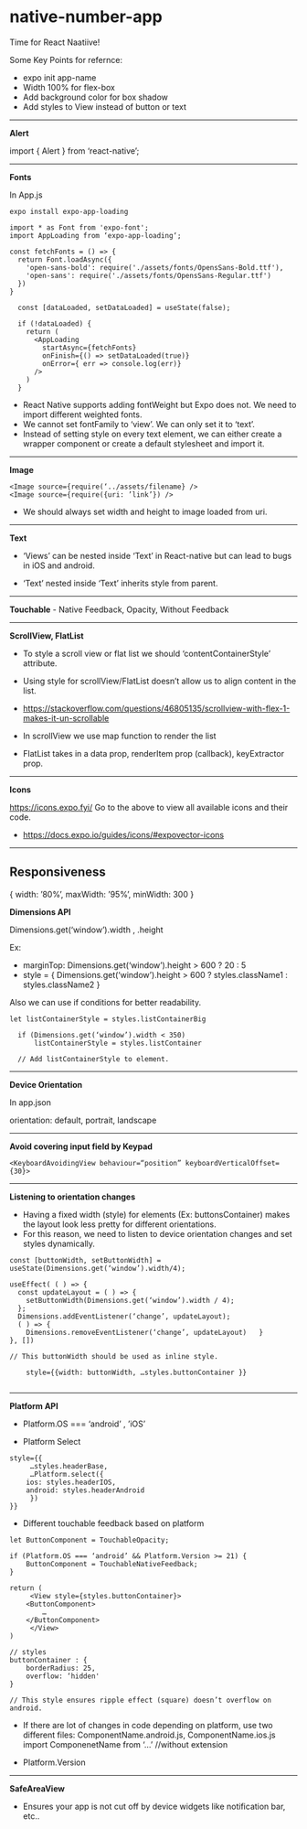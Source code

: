 # native-number-app
Time for React Naatiive!

Some Key Points for refernce:

- expo init app-name
- Width 100% for flex-box
- Add background color for box shadow
- Add styles to View instead of button or text

-------------------------------------------
**Alert**

import { Alert } from ‘react-native’;

-------------------------------------------
**Fonts**

In App.js
```
expo install expo-app-loading

import * as Font from 'expo-font';
import AppLoading from ‘expo-app-loading‘;

const fetchFonts = () => {
  return Font.loadAsync({
    'open-sans-bold': require('./assets/fonts/OpensSans-Bold.ttf'),
    'open-sans': require('./assets/fonts/OpensSans-Regular.ttf')
  })
} 

  const [dataLoaded, setDataLoaded] = useState(false);
  
  if (!dataLoaded) {
    return (
      <AppLoading 
        startAsync={fetchFonts}
        onFinish={() => setDataLoaded(true)}
        onError={ err => console.log(err)}
      />
    ) 
  }
```

- React Native supports adding fontWeight but Expo does not. We need to import different weighted fonts.
- We cannot set fontFamily to ‘view’. We can only set it to ‘text’.
- Instead of setting style on every text element, we can either create a wrapper component or create a default stylesheet and import it.

-------------------------------------------
**Image**
```
<Image source={require(‘../assets/filename} />
<Image source={require({uri: ’link’}) />
```

- We should always set width and height to image loaded from uri.

-------------------------------------------
**Text**

- ‘Views’ can be nested inside ‘Text’ in React-native but can lead to bugs in iOS and android.

- ‘Text’ nested inside ‘Text’ inherits style from parent.

-------------------------------------------
**Touchable** - Native Feedback, Opacity, Without Feedback

-------------------------------------------
**ScrollView, FlatList**

- To style a scroll view or flat list we should ‘contentContainerStyle’ attribute.
- Using style for scrollView/FlatList doesn’t allow us to align content in the list.

- https://stackoverflow.com/questions/46805135/scrollview-with-flex-1-makes-it-un-scrollable

- In scrollView we use map function to render the list
- FlatList takes in a data prop, renderItem prop (callback), keyExtractor prop.

-------------------------------------------
**Icons**

https://icons.expo.fyi/
	Go to the above to view all available icons and their code.
- https://docs.expo.io/guides/icons/#expovector-icons

-------------------------------------------

## Responsiveness

{
   width: ’80%’,
   maxWidth: ’95%’,
   minWidth: 300
}

**Dimensions API**

Dimensions.get(‘window’).width , .height

Ex: 
- marginTop: Dimensions.get(‘window’).height > 600 ? 20 : 5
- style = { Dimensions.get(‘window’).height > 600 ? styles.className1 : styles.className2 }

Also we can use if conditions for better readability.
	
  ```
  let listContainerStyle = styles.listContainerBig
  
	if (Dimensions.get(‘window’).width < 350) 
		listContainerStyle = styles.listContainer
    
	// Add listContainerStyle to element.
  
  ```

-------------------------------------------
**Device Orientation**

In app.json

orientation: default, portrait, landscape

-------------------------------------------
**Avoid covering input field by Keypad**

```
<KeyboardAvoidingView behaviour=“position” keyboardVerticalOffset={30}>
```

-------------------------------------------
**Listening to orientation changes**

- Having a fixed width (style) for elements (Ex: buttonsContainer) makes the layout look less pretty for different orientations.
- For this reason, we need to listen to device orientation changes and set styles dynamically. 

```
const [buttonWidth, setButtonWidth] = useState(Dimensions.get(‘window’).width/4);

useEffect( ( ) => {
  const updateLayout = ( ) => {
	setButtonWidth(Dimensions.get(‘window’).width / 4);	
  };
  Dimensions.addEventListener(‘change’, updateLayout);
  ( ) => {
	Dimensions.removeEventListener(‘change’, updateLayout)   }
}, [])

// This buttonWidth should be used as inline style.
      
    style={{width: buttonWidth, …styles.buttonContainer }}
    
```

-------------------------------------------
**Platform API**

- Platform.OS === ‘android’ , ’iOS’

- Platform Select

```
style={{
     …styles.headerBase,	
     …Platform.select({
	ios: styles.headerIOS,
	android: styles.headerAndroid	
     })
}}
```

- Different touchable feedback based on platform

```
let ButtonComponent = TouchableOpacity;

if (Platform.OS === ‘android’ && Platform.Version >= 21) {
    ButtonComponent = TouchableNativeFeedback;
}

return (
     <View style={styles.buttonContainer}>
 	<ButtonComponent>
		…
	</ButtonComponent>
     </View>
)

// styles
buttonContainer : {
    borderRadius: 25,
    overflow: ‘hidden'
}

// This style ensures ripple effect (square) doesn’t overflow on android.
```

- If there are lot of changes in code depending on platform, use two different files:
	  ComponentName.android.js, ComponentName.ios.js
	  import ComponenetName from ‘…’ //without extension

- Platform.Version

-------------------------------------------
**SafeAreaView**

- Ensures your app is not cut off by device widgets like notification bar, etc..
